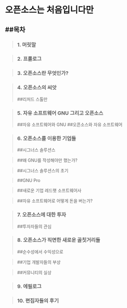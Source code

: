 오픈소스는 처음입니다만
======================
##목차
----

>### 1. 머릿말

>### 2. 프롤로그

>### 3. 오픈소스란 무엇인가?

>### 4. 오픈소스의 씨앗
  >##리처드 스톨만

>### 5. 자유 소프트웨어 GNU 그리고 오픈소스
  >##자유 소프트웨어와 GNU
  >##오픈소스와 자유 소프트웨어

>### 6. 오픈소스를 이용한 기업들
  >##시그너스 솔루션스
  
  >##왜 GNU를 작성해야만 했는가?
  
  >##시그너스 솔루션스의 초기
  
  >##GNU Pro
  
  >##새로운 기업 레드햇 소프트웨어사
  
  >##자유 소프트웨어로 어떻게 돈을 버는가?

>### 7. 오픈소스에 대한 투자
  >##투자자들의 관심

>### 8. 오픈소스가 직면한 새로운 골칫거리들 
  >##순수성에서 수익성으로
  
  >##기업 개발자들의 부상
  
  >##커뮤니티의 실상

>### 9. 에필로그

>### 10. 편집자들의 후기
